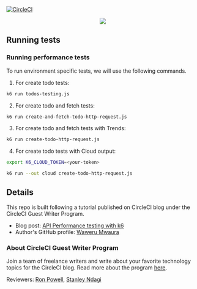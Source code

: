 [![CircleCI](https://circleci.com/gh/mwaz/api-performance-testing-with-k6.svg?style=svg)](https://circleci.com/gh/mwaz/api-performance-testing-with-k6)

<p align="center"><img src="https://avatars3.githubusercontent.com/u/59034516"></p>


## Running tests
### Running performance tests
 To run environment specific tests, we will use the following commands.

1. For create todo tests: 
```bash
k6 run todos-testing.js
```

2. For create todo and fetch tests: 
```bash
k6 run create-and-fetch-todo-http-request.js
```

3. For create todo and fetch tests with Trends: 
```bash
k6 run create-todo-http-request.js
```

4. For create todo tests with Cloud output: 
```bash
export K6_CLOUD_TOKEN=<your-token>

k6 run --out cloud create-todo-http-request.js
```

## Details

This repo is built following a tutorial published on CircleCI blog under the CircleCI Guest Writer Program.

- Blog post: [API Performance testing with k6][blog]
- Author's GitHub profile: [Waweru Mwaura][author]

### About CircleCI Guest Writer Program

Join a team of freelance writers and write about your favorite technology topics for the CircleCI blog. Read more about the program [here][gwp-program].

Reviewers: [Ron Powell][ron], [Stanley Ndagi][stan]


[blog]: https://circleci.com/blog/api-performance-testing-with-k6/
[author]: https://github.com/mwaz

[gwp-program]: https://circle.ci/3ahQxfu
[ron]: https://github.com/ronpowelljr
[stan]: https://github.com/NdagiStanley